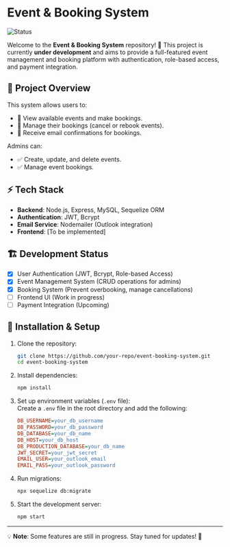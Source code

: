 # Event & Booking System

![Status](https://img.shields.io/badge/status-in%20development-orange)

Welcome to the **Event & Booking System** repository! 🚀 This project is currently **under development** and aims to provide a full-featured event management and booking platform with authentication, role-based access, and payment integration.

## 📌 Project Overview

This system allows users to:

-   🔹 View available events and make bookings.
-   🔹 Manage their bookings (cancel or rebook events).
-   🔹 Receive email confirmations for bookings.

Admins can:

-   ✅ Create, update, and delete events.
-   ✅ Manage event bookings.

## ⚡ Tech Stack

-   **Backend**: Node.js, Express, MySQL, Sequelize ORM
-   **Authentication**: JWT, Bcrypt
-   **Email Service**: Nodemailer (Outlook integration)
-   **Frontend**: [To be implemented]

## 🏗️ Development Status

-   [x] User Authentication (JWT, Bcrypt, Role-based Access)
-   [x] Event Management System (CRUD operations for admins)
-   [x] Booking System (Prevent overbooking, manage cancellations)
-   [ ] Frontend UI (Work in progress)
-   [ ] Payment Integration (Upcoming)

## 🚀 Installation & Setup

1. Clone the repository:
    ```bash
    git clone https://github.com/your-repo/event-booking-system.git
    cd event-booking-system
    ```
2. Install dependencies:
    ```bash
    npm install
    ```
3. Set up environment variables (`.env` file):  
   Create a `.env` file in the root directory and add the following:
    ```ini
    DB_USERNAME=your_db_username
    DB_PASSWORD=your_db_password
    DB_DATABASE=your_db_name
    DB_HOST=your_db_host
    DB_PRODUCTION_DATABASE=your_db_name
    JWT_SECRET=your_jwt_secret
    EMAIL_USER=your_outlook_email
    EMAIL_PASS=your_outlook_password
    ```
4. Run migrations:
    ```bash
    npx sequelize db:migrate
    ```
5. Start the development server:
    ```bash
    npm start
    ```

---

💡 **Note**: Some features are still in progress. Stay tuned for updates! 🎉
